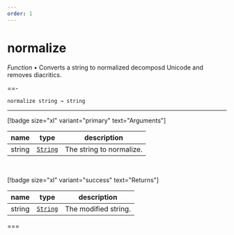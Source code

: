 ```yaml
---
order: 1
---
```

# normalize

_Function_ &bull; Converts a string to normalized decomposd Unicode and removes diacritics.


==- <pre><code>normalize string &rarr; string</code></pre>
<hr>

[!badge size="xl" variant="primary" text="Arguments"]

| name | type | description |
|------|------|-------------|
|string|[`String`][String]|The string to normalize.|

<br>

[!badge size="xl" variant="success" text="Returns"]

| name | type | description |
|------|------|-------------|
|string|[`String`][String]|The modified string.|



===




[String]: https://developer.mozilla.org/en-US/docs/Web/JavaScript/Reference/Global_Objects/String